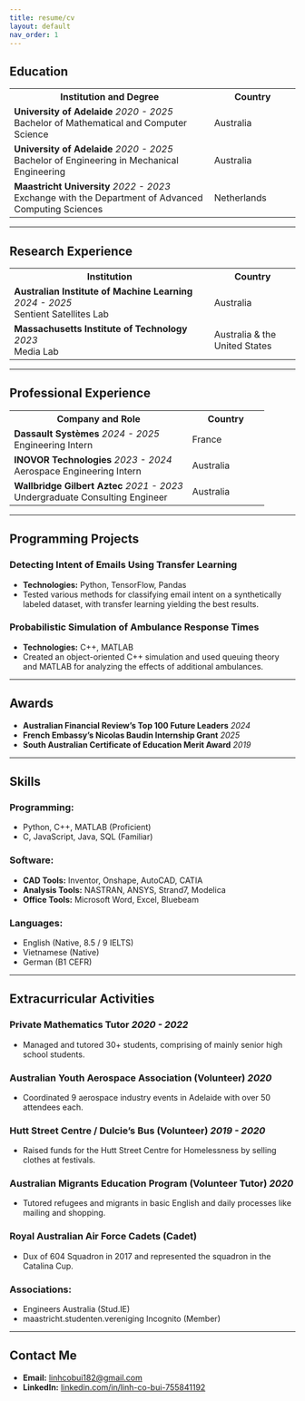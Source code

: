 ```yaml
---
title: resume/cv
layout: default
nav_order: 1
---
```


## **Education**

<table>
  <tr>
    <th style="width: 70%;">Institution and Degree</th>
    <th style="width: 30%;">Country</th>
  </tr>
  <tr>
    <td><b>University of Adelaide</b> <i>2020 - 2025</i><br>Bachelor of Mathematical and Computer Science</td>
    <td>Australia</td>
  </tr>
  <tr>
    <td><b>University of Adelaide</b> <i>2020 - 2025</i><br>Bachelor of Engineering in Mechanical Engineering</td>
    <td>Australia</td>
  </tr>
  <tr>
    <td><b>Maastricht University</b> <i>2022 - 2023</i><br>Exchange with the Department of Advanced Computing Sciences</td>
    <td>Netherlands</td>
  </tr>
</table>

---

## **Research Experience**

<table>
  <tr>
    <th style="width: 70%;">Institution</th>
    <th style="width: 30%;">Country</th>
  </tr>
  <tr>
    <td><b>Australian Institute of Machine Learning</b> <i>2024 - 2025</i><br>Sentient Satellites Lab</td>
    <td>Australia</td>
  </tr>
  <tr>
    <td><b>Massachusetts Institute of Technology</b> <i>2023</i><br>Media Lab</td>
    <td>Australia & the United States</td>
  </tr>
</table>

---

## **Professional Experience**

<table>
  <tr>
    <th style="width: 70%;">Company and Role</th>
    <th style="width: 30%;">Country</th>
  </tr>
  <tr>
    <td><b>Dassault Systèmes</b> <i>2024 - 2025</i><br>Engineering Intern</td>
    <td>France</td>
  </tr>
  <tr>
    <td><b>INOVOR Technologies</b> <i>2023 - 2024</i><br>Aerospace Engineering Intern</td>
    <td>Australia</td>
  </tr>
  <tr>
    <td><b>Wallbridge Gilbert Aztec</b> <i>2021 - 2023</i><br>Undergraduate Consulting Engineer</td>
    <td>Australia</td>
  </tr>
</table>

---

## Programming Projects

### **Detecting Intent of Emails Using Transfer Learning**  
- **Technologies:** Python, TensorFlow, Pandas  
- Tested various methods for classifying email intent on a synthetically labeled dataset, with transfer learning yielding the best results.

### **Probabilistic Simulation of Ambulance Response Times**  
- **Technologies:** C++, MATLAB  
- Created an object-oriented C++ simulation and used queuing theory and MATLAB for analyzing the effects of additional ambulances.

---

## Awards
- **Australian Financial Review’s Top 100 Future Leaders** *2024*
- **French Embassy’s Nicolas Baudin Internship Grant** *2025*
- **South Australian Certificate of Education Merit Award** *2019*  

---

## Skills

### **Programming:**  
- Python, C++, MATLAB (Proficient)  
- C, JavaScript, Java, SQL (Familiar)  

### **Software:**  
- **CAD Tools:** Inventor, Onshape, AutoCAD, CATIA  
- **Analysis Tools:** NASTRAN, ANSYS, Strand7, Modelica  
- **Office Tools:** Microsoft Word, Excel, Bluebeam  

### **Languages:**  
- English (Native, 8.5 / 9 IELTS)  
- Vietnamese (Native)  
- German (B1 CEFR)  

---

## Extracurricular Activities

### **Private Mathematics Tutor** *2020 - 2022*
- Managed and tutored 30+ students, comprising of mainly senior high school students.

### **Australian Youth Aerospace Association (Volunteer)**  *2020*
- Coordinated 9 aerospace industry events in Adelaide with over 50 attendees each.

### **Hutt Street Centre / Dulcie’s Bus (Volunteer)**  *2019 - 2020*
- Raised funds for the Hutt Street Centre for Homelessness by selling clothes at festivals.

### **Australian Migrants Education Program (Volunteer Tutor)**  *2020*
- Tutored refugees and migrants in basic English and daily processes like mailing and shopping.

### **Royal Australian Air Force Cadets (Cadet)**  
- Dux of 604 Squadron in 2017 and represented the squadron in the Catalina Cup.

### **Associations:**  
- Engineers Australia (Stud.IE)  
- maastricht.studenten.vereniging Incognito (Member)  

---


## Contact Me    
- **Email:** [linhcobui182@gmail.com](mailto:linhcobui182@gmail.com)  
- **LinkedIn:** [linkedin.com/in/linh-co-bui-755841192](https://linkedin.com/in/linh-co-bui-755841192)
